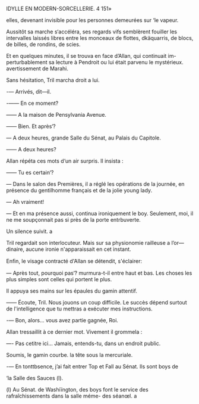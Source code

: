  

IDYLLE EN MODERN-SORCELLERIE. 4 151»

elles, devenant invisible pour les personnes demeurées sur ‘le vapeur.

Aussitôt sa marche s‘accéléra, ses regards vifs semblèrent fouiller les
intervalles laissés libres entre les monceaux de flottes, dkäquarris, de blocs,
de billes, de rondins, de scies.

Et en quelques minutes, il se trouva en face d’Allan, qui continuait im-
perturbablement sa lecture à Pendroit ou lui était parvenu le mystérieux.
avertissement de Marahi.

Sans hésitation, Tril marcha droit a lui.

-— Arrivés, dit—il.

-—— En ce moment?

—— A la maison de Pensylvania Avenue.

—— Bien. Et après‘?

— A deux heures, grande Salle du Sénat, au Palais du Capitole.

—— A deux heures?

Allan répéta ces mots d‘un air surpris. Il insista :

—— Tu es certain‘?

— Dans le salon des Premières, il a réglé les opérations de la journée, en
présence du gentilhomme français et de la jolie young lady.

— Ah vraiment!

— Et en ma présence aussi, continua ironiquement le boy. Seulement, moi,
il ne me soupçonnait pas si près de la porte entrbuverte.

Un silence suivit. a

Tril regardait son interlocuteur. Mais sur sa physionomie railleuse a l’or—
dinaire, aucune ironie n'apparaissait en cet instant.

Enﬁn, le visage contracté d'Allan se détendit, s'éclairer:

— Après tout, pourquoi pas‘? murmura-t-il entre haut et bas. Les choses
les plus simples sont celles qui portent le plus.

Il appuya ses mains sur les épaules du gamin attentif.

—— Écoute, Tril. Nous jouons un coup difficile. Le succès dépend surtout
de l'intelligence que tu mettras a exécuter mes instructions.

-— Bon, alors... vous avez partie gagnée, Roi.

Allan tressaillit à ce dernier mot. Vivement il grommela :

—- Pas cetitre ici... Jamais, entends-tu, dans un endroit public.

Soumis, le gamin courbe. la tête sous la mercuriale.

-— En tonttbsence, j’ai fait entrer Top et Fall au Sénat. Ils sont boys de

‘la Salle des Sauces (l).

 

(l) Au Sénat. de Washiïngton, des boys font le service des rafraîchissements dans la salle méme-
des séanœl.  a

